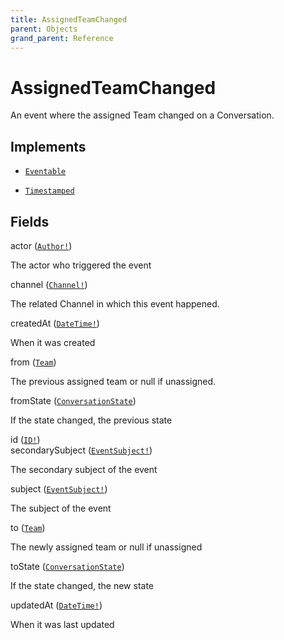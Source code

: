 ```yaml
---
title: AssignedTeamChanged
parent: Objects
grand_parent: Reference
---
```


# AssignedTeamChanged

An event where the assigned Team changed on a Conversation.

## Implements

- <code><a href="/docs/reference/interface/eventable">Eventable</a></code></li>

- <code><a href="/docs/reference/interface/timestamped">Timestamped</a></code></li>

## Fields

<div class="field-entry ">
  <span id="actor" class="field-name anchored">actor (<code><a href="/docs/reference/union/author">Author!</a></code>)</span>

  <div class="description-wrapper">
   <p>The actor who triggered the event</p>

  </div>
</div>

<div class="field-entry ">
  <span id="channel" class="field-name anchored">channel (<code><a href="/docs/reference/union/channel">Channel!</a></code>)</span>

  <div class="description-wrapper">
   <p>The related Channel in which this event happened.</p>

  </div>
</div>

<div class="field-entry ">
  <span id="createdat" class="field-name anchored">createdAt (<code><a href="/docs/reference/scalar/datetime">DateTime!</a></code>)</span>

  <div class="description-wrapper">
   <p>When it was created</p>

  </div>
</div>

<div class="field-entry ">
  <span id="from" class="field-name anchored">from (<code><a href="/docs/reference/object/team">Team</a></code>)</span>

  <div class="description-wrapper">
   <p>The previous assigned team or null if unassigned.</p>

  </div>
</div>

<div class="field-entry ">
  <span id="fromstate" class="field-name anchored">fromState (<code><a href="/docs/reference/enum/conversationstate">ConversationState</a></code>)</span>

  <div class="description-wrapper">
   <p>If the state changed, the previous state</p>

  </div>
</div>

<div class="field-entry ">
  <span id="id" class="field-name anchored">id (<code><a href="/docs/reference/scalar/id">ID!</a></code>)</span>

  <div class="description-wrapper">

  </div>
</div>

<div class="field-entry ">
  <span id="secondarysubject" class="field-name anchored">secondarySubject (<code><a href="/docs/reference/union/eventsubject">EventSubject!</a></code>)</span>

  <div class="description-wrapper">
   <p>The secondary subject of the event</p>

  </div>
</div>

<div class="field-entry ">
  <span id="subject" class="field-name anchored">subject (<code><a href="/docs/reference/union/eventsubject">EventSubject!</a></code>)</span>

  <div class="description-wrapper">
   <p>The subject of the event</p>

  </div>
</div>

<div class="field-entry ">
  <span id="to" class="field-name anchored">to (<code><a href="/docs/reference/object/team">Team</a></code>)</span>

  <div class="description-wrapper">
   <p>The newly assigned team or null if unassigned</p>

  </div>
</div>

<div class="field-entry ">
  <span id="tostate" class="field-name anchored">toState (<code><a href="/docs/reference/enum/conversationstate">ConversationState</a></code>)</span>

  <div class="description-wrapper">
   <p>If the state changed, the new state</p>

  </div>
</div>

<div class="field-entry ">
  <span id="updatedat" class="field-name anchored">updatedAt (<code><a href="/docs/reference/scalar/datetime">DateTime!</a></code>)</span>

  <div class="description-wrapper">
   <p>When it was last updated</p>

  </div>
</div>

